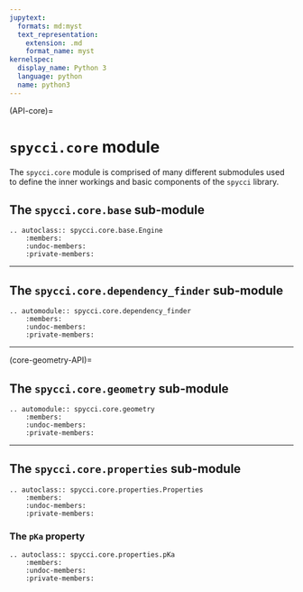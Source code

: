 ```yaml
---
jupytext:
  formats: md:myst
  text_representation:
    extension: .md
    format_name: myst
kernelspec:
  display_name: Python 3
  language: python
  name: python3
---
```


(API-core)=
# `spycci.core` module

The `spycci.core` module is comprised of many different submodules used to define the inner workings and basic components of the `spycci` library.

## The `spycci.core.base` sub-module

```{eval-rst}
.. autoclass:: spycci.core.base.Engine
    :members:
    :undoc-members:
    :private-members:
```

---

## The `spycci.core.dependency_finder` sub-module

```{eval-rst}
.. automodule:: spycci.core.dependency_finder
    :members:
    :undoc-members:
    :private-members:
```

---

(core-geometry-API)=
## The `spycci.core.geometry` sub-module

```{eval-rst}
.. automodule:: spycci.core.geometry
    :members:
    :undoc-members:
    :private-members:
```

---

## The `spycci.core.properties` sub-module

```{eval-rst}
.. autoclass:: spycci.core.properties.Properties
    :members:
    :undoc-members:
    :private-members:
```
### The `pKa` property

```{eval-rst}
.. autoclass:: spycci.core.properties.pKa
    :members:
    :undoc-members:
    :private-members:
```